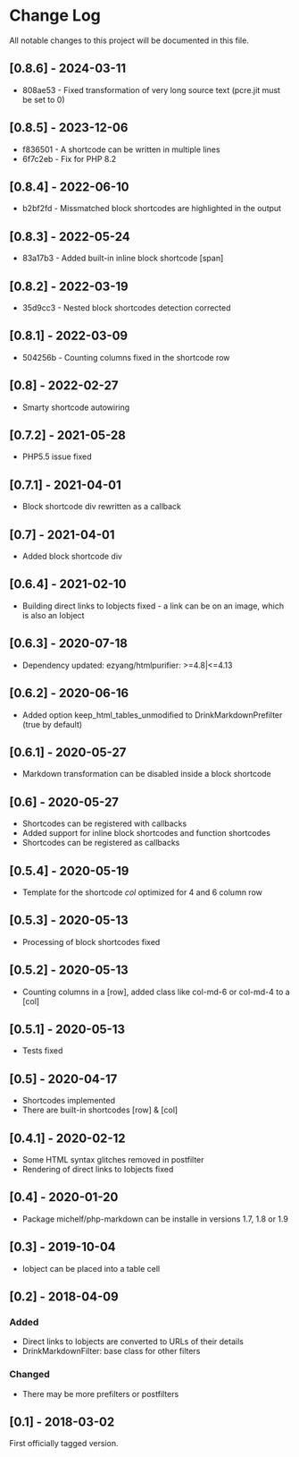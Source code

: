 # Change Log
All notable changes to this project will be documented in this file.

## [0.8.6] - 2024-03-11

* 808ae53 - Fixed transformation of very long source text (pcre.jit must be set to 0)

## [0.8.5] - 2023-12-06

* f836501 - A shortcode can be written in multiple lines
* 6f7c2eb - Fix for PHP 8.2

## [0.8.4] - 2022-06-10

* b2bf2fd - Missmatched block shortcodes are highlighted in the output

## [0.8.3] - 2022-05-24

* 83a17b3 - Added built-in inline block shortcode [span]

## [0.8.2] - 2022-03-19

* 35d9cc3 - Nested block shortcodes detection corrected

## [0.8.1] - 2022-03-09

* 504256b - Counting columns fixed in the shortcode row

## [0.8] - 2022-02-27

- Smarty shortcode autowiring

## [0.7.2] - 2021-05-28

- PHP5.5 issue fixed

## [0.7.1] - 2021-04-01

- Block shortcode div rewritten as a callback

## [0.7] - 2021-04-01

- Added block shortcode div

## [0.6.4] - 2021-02-10

- Building direct links to Iobjects fixed - a link can be on an image, which is also an Iobject

## [0.6.3] - 2020-07-18

- Dependency updated: ezyang/htmlpurifier: >=4.8|<=4.13

## [0.6.2] - 2020-06-16

- Added option keep_html_tables_unmodified to DrinkMarkdownPrefilter (true by default)

## [0.6.1] - 2020-05-27

- Markdown transformation can be disabled inside a block shortcode

## [0.6] - 2020-05-27

- Shortcodes can be registered with callbacks
- Added support for inline block shortcodes and function shortcodes
- Shortcodes can be registered as callbacks

## [0.5.4] - 2020-05-19

- Template for the shortcode *col* optimized for 4 and 6 column row

## [0.5.3] - 2020-05-13

- Processing of block shortcodes fixed

## [0.5.2] - 2020-05-13

- Counting columns in a [row], added class like col-md-6 or col-md-4 to a [col]

## [0.5.1] - 2020-05-13

- Tests fixed

## [0.5] - 2020-04-17

- Shortcodes implemented
- There are built-in shortcodes [row] & [col]

## [0.4.1] - 2020-02-12

- Some HTML syntax glitches removed in postfilter
- Rendering of direct links to Iobjects fixed

## [0.4] - 2020-01-20

- Package michelf/php-markdown can be installe in versions 1.7, 1.8 or 1.9

## [0.3] - 2019-10-04

- Iobject can be placed into a table cell

## [0.2] - 2018-04-09

### Added
- Direct links to Iobjects are converted to URLs of their details
- DrinkMarkdownFilter: base class for other filters

### Changed
- There may be more prefilters or postfilters

## [0.1] - 2018-03-02

First officially tagged version.
